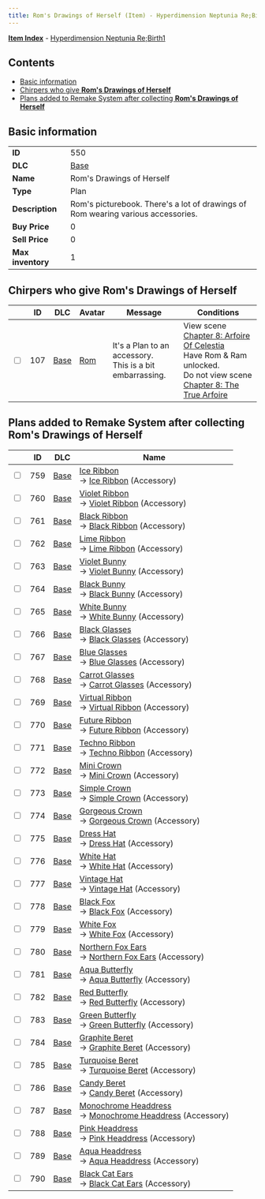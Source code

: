 ```yaml
---
title: Rom's Drawings of Herself (Item) - Hyperdimension Neptunia Re;Birth1
---
```


[**Item Index**](/neptunia/rb1/item/index.html) - [Hyperdimension Neptunia Re;Birth1](/neptunia/rb1)

## Contents

- [Basic information](#basic-information)
- [Chirpers who give **Rom's Drawings of Herself**](#chirpers-who-give-roms-drawings-of-herself)
- [Plans added to Remake System after collecting **Rom's Drawings of Herself**](#plans-added-to-remake-system-after-collecting-roms-drawings-of-herself)
## Basic information

|   |   |
| -- | -- |
| **ID** | 550 |
| **DLC** | [Base](/neptunia/rb1/dlc/1-base.html) |
| **Name** | Rom's Drawings of Herself |
| **Type** | Plan |
| **Description** | Rom's picturebook. There's a lot of drawings of Rom wearing various accessories. |
| **Buy Price** | 0 |
| **Sell Price** | 0 |
| **Max inventory** | 1 |


## Chirpers who give **Rom's Drawings of Herself**

|    | ID | DLC | Avatar | Message | Conditions |
| -- | -- | --- | ------ | ------- | ---------- |
| <input type="checkbox" id="rb1-chirper-event-1-107" class="trackbox" /> | 107 | [Base](/neptunia/rb1/dlc/1-base.html) | [Rom](/neptunia/rb1/undefined/1-37-rom.html) | It's a Plan to an accessory.<br />This is a bit embarrassing. | View scene [Chapter 8: Arfoire Of Celestia](/neptunia/rb1/scene/1-801-chapter-8-arfoire-of-celestia.html)<br />Have Rom & Ram unlocked.<br />Do not view scene [Chapter 8: The True Arfoire](/neptunia/rb1/scene/1-807-chapter-8-the-true-arfoire.html) |


## Plans added to Remake System after collecting **Rom's Drawings of Herself**

|    | ID | DLC | Name |
| -- | -- | --- | ---- |
| <input type="checkbox" id="rb1-remake-1-759" class="trackbox" /> | 759 | [Base](/neptunia/rb1/dlc/1-base.html) | [Ice Ribbon](/neptunia/rb1/remake/1-759-ice-ribbon.html)<br /> → [Ice Ribbon](/neptunia/rb1/item/1-3436-ice-ribbon.html) (Accessory) |
| <input type="checkbox" id="rb1-remake-1-760" class="trackbox" /> | 760 | [Base](/neptunia/rb1/dlc/1-base.html) | [Violet Ribbon](/neptunia/rb1/remake/1-760-violet-ribbon.html)<br /> → [Violet Ribbon](/neptunia/rb1/item/1-3437-violet-ribbon.html) (Accessory) |
| <input type="checkbox" id="rb1-remake-1-761" class="trackbox" /> | 761 | [Base](/neptunia/rb1/dlc/1-base.html) | [Black Ribbon](/neptunia/rb1/remake/1-761-black-ribbon.html)<br /> → [Black Ribbon](/neptunia/rb1/item/1-3438-black-ribbon.html) (Accessory) |
| <input type="checkbox" id="rb1-remake-1-762" class="trackbox" /> | 762 | [Base](/neptunia/rb1/dlc/1-base.html) | [Lime Ribbon](/neptunia/rb1/remake/1-762-lime-ribbon.html)<br /> → [Lime Ribbon](/neptunia/rb1/item/1-3439-lime-ribbon.html) (Accessory) |
| <input type="checkbox" id="rb1-remake-1-763" class="trackbox" /> | 763 | [Base](/neptunia/rb1/dlc/1-base.html) | [Violet Bunny](/neptunia/rb1/remake/1-763-violet-bunny.html)<br /> → [Violet Bunny](/neptunia/rb1/item/1-3441-violet-bunny.html) (Accessory) |
| <input type="checkbox" id="rb1-remake-1-764" class="trackbox" /> | 764 | [Base](/neptunia/rb1/dlc/1-base.html) | [Black Bunny](/neptunia/rb1/remake/1-764-black-bunny.html)<br /> → [Black Bunny](/neptunia/rb1/item/1-3442-black-bunny.html) (Accessory) |
| <input type="checkbox" id="rb1-remake-1-765" class="trackbox" /> | 765 | [Base](/neptunia/rb1/dlc/1-base.html) | [White Bunny](/neptunia/rb1/remake/1-765-white-bunny.html)<br /> → [White Bunny](/neptunia/rb1/item/1-3443-white-bunny.html) (Accessory) |
| <input type="checkbox" id="rb1-remake-1-766" class="trackbox" /> | 766 | [Base](/neptunia/rb1/dlc/1-base.html) | [Black Glasses](/neptunia/rb1/remake/1-766-black-glasses.html)<br /> → [Black Glasses](/neptunia/rb1/item/1-3445-black-glasses.html) (Accessory) |
| <input type="checkbox" id="rb1-remake-1-767" class="trackbox" /> | 767 | [Base](/neptunia/rb1/dlc/1-base.html) | [Blue Glasses](/neptunia/rb1/remake/1-767-blue-glasses.html)<br /> → [Blue Glasses](/neptunia/rb1/item/1-3446-blue-glasses.html) (Accessory) |
| <input type="checkbox" id="rb1-remake-1-768" class="trackbox" /> | 768 | [Base](/neptunia/rb1/dlc/1-base.html) | [Carrot Glasses](/neptunia/rb1/remake/1-768-carrot-glasses.html)<br /> → [Carrot Glasses](/neptunia/rb1/item/1-3447-carrot-glasses.html) (Accessory) |
| <input type="checkbox" id="rb1-remake-1-769" class="trackbox" /> | 769 | [Base](/neptunia/rb1/dlc/1-base.html) | [Virtual Ribbon](/neptunia/rb1/remake/1-769-virtual-ribbon.html)<br /> → [Virtual Ribbon](/neptunia/rb1/item/1-3449-virtual-ribbon.html) (Accessory) |
| <input type="checkbox" id="rb1-remake-1-770" class="trackbox" /> | 770 | [Base](/neptunia/rb1/dlc/1-base.html) | [Future Ribbon](/neptunia/rb1/remake/1-770-future-ribbon.html)<br /> → [Future Ribbon](/neptunia/rb1/item/1-3450-future-ribbon.html) (Accessory) |
| <input type="checkbox" id="rb1-remake-1-771" class="trackbox" /> | 771 | [Base](/neptunia/rb1/dlc/1-base.html) | [Techno Ribbon](/neptunia/rb1/remake/1-771-techno-ribbon.html)<br /> → [Techno Ribbon](/neptunia/rb1/item/1-3451-techno-ribbon.html) (Accessory) |
| <input type="checkbox" id="rb1-remake-1-772" class="trackbox" /> | 772 | [Base](/neptunia/rb1/dlc/1-base.html) | [Mini Crown](/neptunia/rb1/remake/1-772-mini-crown.html)<br /> → [Mini Crown](/neptunia/rb1/item/1-3453-mini-crown.html) (Accessory) |
| <input type="checkbox" id="rb1-remake-1-773" class="trackbox" /> | 773 | [Base](/neptunia/rb1/dlc/1-base.html) | [Simple Crown](/neptunia/rb1/remake/1-773-simple-crown.html)<br /> → [Simple Crown](/neptunia/rb1/item/1-3454-simple-crown.html) (Accessory) |
| <input type="checkbox" id="rb1-remake-1-774" class="trackbox" /> | 774 | [Base](/neptunia/rb1/dlc/1-base.html) | [Gorgeous Crown](/neptunia/rb1/remake/1-774-gorgeous-crown.html)<br /> → [Gorgeous Crown](/neptunia/rb1/item/1-3455-gorgeous-crown.html) (Accessory) |
| <input type="checkbox" id="rb1-remake-1-775" class="trackbox" /> | 775 | [Base](/neptunia/rb1/dlc/1-base.html) | [Dress Hat](/neptunia/rb1/remake/1-775-dress-hat.html)<br /> → [Dress Hat](/neptunia/rb1/item/1-3457-dress-hat.html) (Accessory) |
| <input type="checkbox" id="rb1-remake-1-776" class="trackbox" /> | 776 | [Base](/neptunia/rb1/dlc/1-base.html) | [White Hat](/neptunia/rb1/remake/1-776-white-hat.html)<br /> → [White Hat](/neptunia/rb1/item/1-3458-white-hat.html) (Accessory) |
| <input type="checkbox" id="rb1-remake-1-777" class="trackbox" /> | 777 | [Base](/neptunia/rb1/dlc/1-base.html) | [Vintage Hat](/neptunia/rb1/remake/1-777-vintage-hat.html)<br /> → [Vintage Hat](/neptunia/rb1/item/1-3459-vintage-hat.html) (Accessory) |
| <input type="checkbox" id="rb1-remake-1-778" class="trackbox" /> | 778 | [Base](/neptunia/rb1/dlc/1-base.html) | [Black Fox](/neptunia/rb1/remake/1-778-black-fox.html)<br /> → [Black Fox](/neptunia/rb1/item/1-3461-black-fox.html) (Accessory) |
| <input type="checkbox" id="rb1-remake-1-779" class="trackbox" /> | 779 | [Base](/neptunia/rb1/dlc/1-base.html) | [White Fox](/neptunia/rb1/remake/1-779-white-fox.html)<br /> → [White Fox](/neptunia/rb1/item/1-3462-white-fox.html) (Accessory) |
| <input type="checkbox" id="rb1-remake-1-780" class="trackbox" /> | 780 | [Base](/neptunia/rb1/dlc/1-base.html) | [Northern Fox Ears](/neptunia/rb1/remake/1-780-northern-fox-ears.html)<br /> → [Northern Fox Ears](/neptunia/rb1/item/1-3463-northern-fox-ears.html) (Accessory) |
| <input type="checkbox" id="rb1-remake-1-781" class="trackbox" /> | 781 | [Base](/neptunia/rb1/dlc/1-base.html) | [Aqua Butterfly](/neptunia/rb1/remake/1-781-aqua-butterfly.html)<br /> → [Aqua Butterfly](/neptunia/rb1/item/1-3465-aqua-butterfly.html) (Accessory) |
| <input type="checkbox" id="rb1-remake-1-782" class="trackbox" /> | 782 | [Base](/neptunia/rb1/dlc/1-base.html) | [Red Butterfly](/neptunia/rb1/remake/1-782-red-butterfly.html)<br /> → [Red Butterfly](/neptunia/rb1/item/1-3466-red-butterfly.html) (Accessory) |
| <input type="checkbox" id="rb1-remake-1-783" class="trackbox" /> | 783 | [Base](/neptunia/rb1/dlc/1-base.html) | [Green Butterfly](/neptunia/rb1/remake/1-783-green-butterfly.html)<br /> → [Green Butterfly](/neptunia/rb1/item/1-3467-green-butterfly.html) (Accessory) |
| <input type="checkbox" id="rb1-remake-1-784" class="trackbox" /> | 784 | [Base](/neptunia/rb1/dlc/1-base.html) | [Graphite Beret](/neptunia/rb1/remake/1-784-graphite-beret.html)<br /> → [Graphite Beret](/neptunia/rb1/item/1-3469-graphite-beret.html) (Accessory) |
| <input type="checkbox" id="rb1-remake-1-785" class="trackbox" /> | 785 | [Base](/neptunia/rb1/dlc/1-base.html) | [Turquoise Beret](/neptunia/rb1/remake/1-785-turquoise-beret.html)<br /> → [Turquoise Beret](/neptunia/rb1/item/1-3470-turquoise-beret.html) (Accessory) |
| <input type="checkbox" id="rb1-remake-1-786" class="trackbox" /> | 786 | [Base](/neptunia/rb1/dlc/1-base.html) | [Candy Beret](/neptunia/rb1/remake/1-786-candy-beret.html)<br /> → [Candy Beret](/neptunia/rb1/item/1-3471-candy-beret.html) (Accessory) |
| <input type="checkbox" id="rb1-remake-1-787" class="trackbox" /> | 787 | [Base](/neptunia/rb1/dlc/1-base.html) | [Monochrome Headdress](/neptunia/rb1/remake/1-787-monochrome-headdress.html)<br /> → [Monochrome Headdress](/neptunia/rb1/item/1-3473-monochrome-headdress.html) (Accessory) |
| <input type="checkbox" id="rb1-remake-1-788" class="trackbox" /> | 788 | [Base](/neptunia/rb1/dlc/1-base.html) | [Pink Headdress](/neptunia/rb1/remake/1-788-pink-headdress.html)<br /> → [Pink Headdress](/neptunia/rb1/item/1-3474-pink-headdress.html) (Accessory) |
| <input type="checkbox" id="rb1-remake-1-789" class="trackbox" /> | 789 | [Base](/neptunia/rb1/dlc/1-base.html) | [Aqua Headdress](/neptunia/rb1/remake/1-789-aqua-headdress.html)<br /> → [Aqua Headdress](/neptunia/rb1/item/1-3475-aqua-headdress.html) (Accessory) |
| <input type="checkbox" id="rb1-remake-1-790" class="trackbox" /> | 790 | [Base](/neptunia/rb1/dlc/1-base.html) | [Black Cat Ears](/neptunia/rb1/remake/1-790-black-cat-ears.html)<br /> → [Black Cat Ears](/neptunia/rb1/item/1-3480-black-cat-ears.html) (Accessory) |
